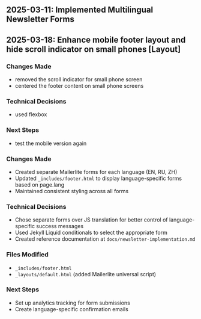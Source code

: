## 2025-03-11: Implemented Multilingual Newsletter Forms

## 2025-03-18: Enhance mobile footer layout and hide scroll indicator on small phones [Layout]

### Changes Made
- removed the scroll indicator for small phone screen
- centered the footer content on small phone screens

### Technical Decisions
- used flexbox

### Next Steps
- test the mobile version again

### Changes Made
- Created separate Mailerlite forms for each language (EN, RU, ZH)
- Updated `_includes/footer.html` to display language-specific forms based on page.lang
- Maintained consistent styling across all forms

### Technical Decisions
- Chose separate forms over JS translation for better control of language-specific success messages
- Used Jekyll Liquid conditionals to select the appropriate form
- Created reference documentation at `docs/newsletter-implementation.md`

### Files Modified
- `_includes/footer.html`
- `_layouts/default.html` (added Mailerlite universal script)

### Next Steps
- Set up analytics tracking for form submissions
- Create language-specific confirmation emails